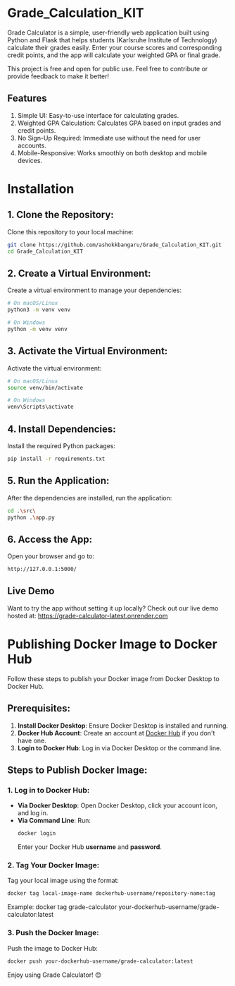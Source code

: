 # Grade_Calculation_KIT

Grade Calculator is a simple, user-friendly web application built using Python and Flask that helps students (Karlsruhe Institute of Technology) calculate their grades easily. Enter your course scores and corresponding credit points, and the app will calculate your weighted GPA or final grade.

This project is free and open for public use. Feel free to contribute or provide feedback to make it better!

## Features
1. Simple UI: Easy-to-use interface for calculating grades.
2. Weighted GPA Calculation: Calculates GPA based on input grades and credit points.
3. No Sign-Up Required: Immediate use without the need for user accounts.
4. Mobile-Responsive: Works smoothly on both desktop and mobile devices.

# Installation

## 1. Clone the Repository:
Clone this repository to your local machine:
```bash
git clone https://github.com/ashokkbangaru/Grade_Calculation_KIT.git
cd Grade_Calculation_KIT
```

## 2. Create a Virtual Environment:
Create a virtual environment to manage your dependencies:
```bash
# On macOS/Linux
python3 -m venv venv

# On Windows
python -m venv venv
```

## 3. Activate the Virtual Environment:
Activate the virtual environment:
```bash
# On macOS/Linux
source venv/bin/activate

# On Windows
venv\Scripts\activate
```

## 4. Install Dependencies:
Install the required Python packages:
```bash
pip install -r requirements.txt
```

## 5. Run the Application:
After the dependencies are installed, run the application:
```bash
cd .\src\
python .\app.py
```

## 6. Access the App:
Open your browser and go to:
```bash
http://127.0.0.1:5000/
```
## Live Demo
Want to try the app without setting it up locally? Check out our live demo hosted at:
https://grade-calculator-latest.onrender.com

# Publishing Docker Image to Docker Hub

Follow these steps to publish your Docker image from Docker Desktop to Docker Hub.

## Prerequisites:
1. **Install Docker Desktop**: Ensure Docker Desktop is installed and running.
2. **Docker Hub Account**: Create an account at [Docker Hub](https://hub.docker.com/) if you don't have one.
3. **Login to Docker Hub**: Log in via Docker Desktop or the command line.

## Steps to Publish Docker Image:

### 1. Log in to Docker Hub:

- **Via Docker Desktop**: Open Docker Desktop, click your account icon, and log in.
- **Via Command Line**: Run:
    ```bash
    docker login
    ```
  Enter your Docker Hub **username** and **password**.

### 2. Tag Your Docker Image:
Tag your local image using the format:
```bash
docker tag local-image-name dockerhub-username/repository-name:tag
```
Example: docker tag grade-calculator your-dockerhub-username/grade-calculator:latest

###  3. Push the Docker Image:
Push the image to Docker Hub:
```bash
docker push your-dockerhub-username/grade-calculator:latest
```


Enjoy using Grade Calculator! 😊
